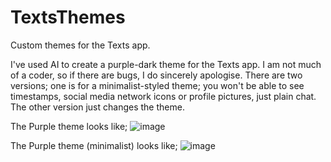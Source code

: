 # TextsThemes
Custom themes for the Texts app.



I've used AI to create a purple-dark theme for the Texts app. I am not much of a coder, so if there are bugs, I do sincerely apologise.
There are two versions; one is for a minimalist-styled theme; you won't be able to see timestamps, social media network icons or profile pictures, just plain chat.
The other version just changes the theme.

The Purple theme looks like;
![image](https://github.com/dwaynekd/TextsThemes/assets/85386041/364b142d-0cb4-4824-bcb0-873cea218caa)

The Purple theme (minimalist) looks like;
![image](https://github.com/dwaynekd/TextsThemes/assets/85386041/cc645db5-5167-4ee2-96fd-d36a36400399)
